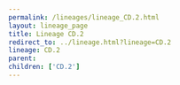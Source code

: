 ```yaml
---
permalink: /lineages/lineage_CD.2.html
layout: lineage_page
title: Lineage CD.2
redirect_to: ../lineage.html?lineage=CD.2
lineage: CD.2
parent: 
children: ['CD.2']
---
```

